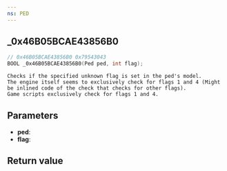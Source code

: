 ```yaml
---
ns: PED
---
```

## _0x46B05BCAE43856B0

```c
// 0x46B05BCAE43856B0 0x79543043
BOOL _0x46B05BCAE43856B0(Ped ped, int flag);
```

```
Checks if the specified unknown flag is set in the ped's model.  
The engine itself seems to exclusively check for flags 1 and 4 (Might be inlined code of the check that checks for other flags).  
Game scripts exclusively check for flags 1 and 4.  
```

## Parameters
* **ped**: 
* **flag**: 

## Return value
